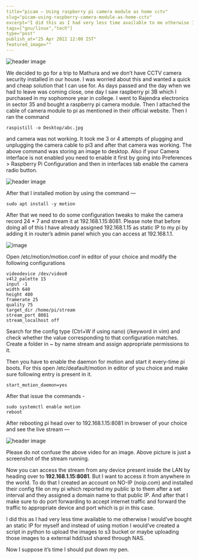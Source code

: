 ```yaml
---
title="picam — Using raspberry pi camera module as home cctv"
slug="picam-using-raspberry-camera-module-as-home-cctv"
excerpt="I did this as I had very less time available to me otherwise I would’ve bought an static IP for myself and instead of using motion I would’ve created a script in python to upload the images to s3 bucket or maybe uploading those images to a external hdd/ssd shared through NAS."
tags=["gnu/linux","tech"]
type="post"
publish_at="25 Apr 2022 12:00 IST"
featured_image=""
---
```




![header image](https://firebasestorage.googleapis.com/v0/b/darshansharma-ur.appspot.com/o/images%2Fpicam1.jpeg?alt=media&token=697b829d-0e12-4897-92d4-1dd83723c6ea") 

We decided to go for a trip to Mathura and we don’t have CCTV camera security installed in our house. I was worried about this and wanted a quick and cheap solution that I can use for. As days passed and the day when we had to leave was coming close, one day I saw raspberry pi 3B which I purchased in my sophomore year in college. I went to Rajendra electronics in sector 35 and bought a raspberry pi camera module. Then I attached the cable of camera module to pi as mentioned in their official website. Then I ran the command

` raspistill -o Desktop/abc.jpg `

and camera was not working. It took me 3 or 4 attempts of plugging and unplugging the camera cable to pi3 and after that camera was working. The above command was storing an image to desktop. Also if your Camera interface is not enabled you need to enable it first by going into Preferences > Raspberry Pi Configuration and then in interfaces tab enable the camera radio button. 


  ![header image](https://firebasestorage.googleapis.com/v0/b/darshansharma-ur.appspot.com/o/images%2Fpicam2.png?alt=media&token=a5a9b12e-bdfc-4482-bb7c-f56ad79b27e1 "image")


After that I installed motion by using the command — 

`sudo apt install -y motion` 

After that we need to do some configuration tweaks to make the camera record 24 * 7 and stream it at 192.168.1.15:8081. Please note that before doing all of this I have already assigned 192.168.1.15 as static IP to my pi by adding it in router’s admin panel which you can access at 192.168.1.1.    

 ![image](https://firebasestorage.googleapis.com/v0/b/darshansharma-ur.appspot.com/o/images%2Fpicam3.png?alt=media&token=fd9707b6-ea54-4ab5-8a83-2fb1ae6d75bd "image") 

Open /etc/motion/motion.conf in editor of your choice and modify the following configurations 

```
videodevice /dev/video0
v4l2_palette 15
input -1
width 640
height 480
framerate 25
quality 75
target_dir /home/pi/stream
stream_port 8081
stream_localhost off
```

Search for the config type (Ctrl+W if using nano) (/keyword in vim) and check whether the value corresponding to that configuration matches. Create a folder in ~ by name stream and assign appropriate permissions to it. 

Then you have to enable the daemon for motion and start it every-time pi boots. For this open /etc/deafault/motion in editor of you choice and make sure following entry is present in it.

`start_motion_daemon=yes`

After that issue the commands - 

```
sudo systemctl enable motion
reboot
```


After rebooting pi head over to 192.168.1.15:8081 in browser of your choice and see the live stream —

![header image](https://firebasestorage.googleapis.com/v0/b/darshansharma-ur.appspot.com/o/images%2Fpicam4.png?alt=media&token=807e8720-8876-484e-9a9b-7a865f816b8e "image") 

Please do not confuse the above video for an image. Above picture is just a screenshot of the stream running. 

Now you can access the stream from any device present inside the LAN by heading over to **192.168.1.15:8081**. But I want to access it from anywhere in the world. To do that I created an account on NO-IP (noip.com) and installed their config file on my pi which reported my public ip to them after a set interval and they assigned a domain name to that public IP. And after that I make sure to do port forwarding to accept internet traffic and forward the traffic to appropriate device and port which is pi in this case. 

I did this as I had very less time available to me otherwise I would’ve bought an static IP for myself and instead of using motion I would’ve created a script in python to upload the images to s3 bucket or maybe uploading those images to a external hdd/ssd shared through NAS. 

Now I suppose it’s time I should put down my pen.